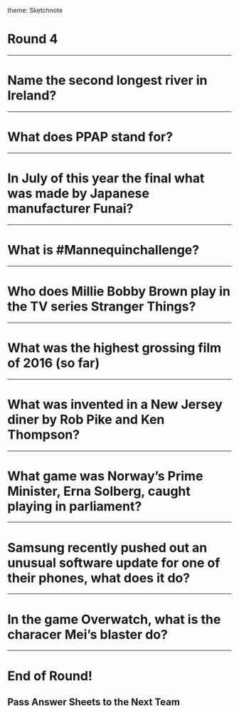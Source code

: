 theme: Sketchnote

# Round 4

---

# Name the second longest river in Ireland?

---

# What does PPAP stand for?

---

# In July of this year the final what was made by Japanese manufacturer Funai?

---

# What is #Mannequinchallenge?

---

# Who does Millie Bobby Brown play in the TV series Stranger Things?

---

# What was the highest grossing film of 2016 (so far)

---

# What was invented in a New Jersey diner by Rob Pike and Ken Thompson?

---

# What game was Norway’s Prime Minister, Erna Solberg, caught playing in parliament?

---

# Samsung recently pushed out an unusual software update for one of their phones, what does it do?

---

# In the game Overwatch, what is the characer Mei’s blaster do?



---

# End of Round!

## Pass Answer Sheets to the Next Team


